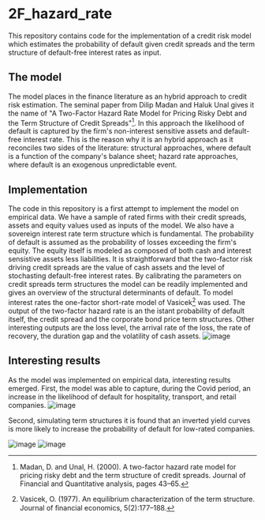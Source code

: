 # 2F_hazard_rate
This repository contains code for the implementation of a credit risk model which estimates the probability of default given credit spreads and the term structure of default-free interest rates as input.

## The model
The model places in the finance literature as an hybrid approach to credit risk estimation. The seminal paper from Dilip Madan and Haluk Unal gives it the name of "A Two-Factor Hazard Rate Model for Pricing Risky Debt and the Term Structure of Credit Spreads"[^1].
In this approach the likelihood of default is captured by the firm's non-interest sensitive assets and default-free interest rate. This is the reason why it is an hybrid approach as it reconciles two sides of the literature: structural approaches, where default is a function of the company's balance sheet; hazard rate approaches, where default is an exogenous unpredictable event.

## Implementation
The code in this repository is a first attempt to implement the model on empirical data. We have a sample of rated firms with their credit spreads, assets and equity values used as inputs of the model. We also have a sovereign interest rate term structure which is fundamental. 
The probability of default is assumed as the probability of losses exceeding the firm's equity. The equity itself is modeled as composed of both cash and interest sensistive assets less liabilities. It is straightforward that the two-factor risk driving credit spreads are the value of cash assets and the level of stochasting default-free interest rates.
By calibrating the parameters on credit spreads term structures the model can be readily implemented and gives an overview of the structural determinants of default.
To model interest rates the one-factor short-rate model of Vasicek[^2] was used.
The output of the two-factor hazard rate is an the istant probability of default itself, the credit spread and the corporate bond price term structures. Other interesting outputs are the loss level, the arrival rate of the loss, the rate of recovery, the duration gap and the volatility of cash assets.
![image](https://user-images.githubusercontent.com/104139268/167718499-d5dc01c6-79ed-48d7-a6a2-72b8bf333f72.png)


## Interesting results
As the model was implemented on empirical data, interesting results emerged. First, the model was able to capture, during the Covid period, an increase in the likelihood of default for hospitality, transport, and retail companies. 
![image](https://user-images.githubusercontent.com/104139268/167718356-02d7eb3a-2991-4c49-869b-ab4e950c809a.png)

Second, simulating term structures it is found that an inverted yield curves is more likely to increase the probability of default for low-rated companies.

![image](https://user-images.githubusercontent.com/104139268/167718285-692305fe-ddaf-44f0-8856-5ddbac6ca6ff.png) 
![image](https://user-images.githubusercontent.com/104139268/167718314-d02e28b7-3da1-4fc7-9b9f-1effbf25b831.png)




[^1]: Madan, D. and Unal, H. (2000). A two-factor hazard rate model for pricing risky debt and the term structure of credit spreads. Journal of Financial and Quantitative analysis, pages 43–65. 

[^2]: Vasicek, O. (1977). An equilibrium characterization of the term structure. Journal of ﬁnancial economics, 5(2):177–188.

